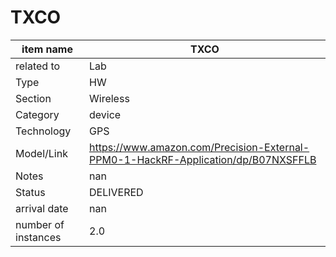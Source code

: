 
# TXCO

| item name | TXCO |
| -------- | -------- | 
| related to | Lab | 
| Type | HW | 
| Section | Wireless | 
| Category | device |
| Technology | GPS |
| Model/Link | https://www.amazon.com/Precision-External-PPM0-1-HackRF-Application/dp/B07NXSFFLB |
| Notes | nan |
| Status | DELIVERED |
| arrival date | nan |
| number of instances | 2.0 | 
        